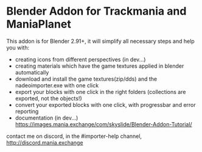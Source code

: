 # Blender Addon for Trackmania and ManiaPlanet
This addon is for Blender 2.91+, it will simplify all necessary steps and help you with:
- creating icons from different perspectives (in dev...)
- creating materials which have the game textures applied in blender automatically
- download and install the game textures(zip/dds) and the nadeoimporter.exe with one click
- export your blocks with one click in the right folders (collections are exported, not the objects!)
- convert your exported blocks with one click, with progressbar and error reporting
- documentation (in dev...) https://images.mania.exchange/com/skyslide/Blender-Addon-Tutorial/

contact me on discord, in the #importer-help channel, http://discord.mania.exchange

